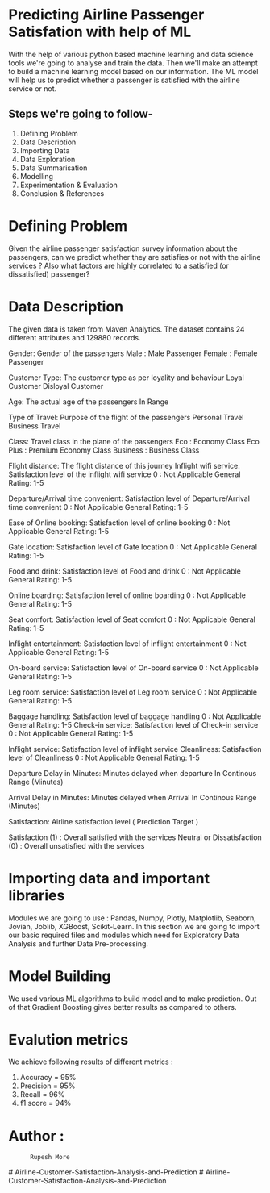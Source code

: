 <h1>Predicting Airline Passenger Satisfation with help of ML</h1>

<p>With the help of various python based machine learning and data science tools we're going to analyse and train the data. Then we'll make an attempt to build a machine learning model based on our information. The ML model will help us to predict whether a passenger is satisfied with the airline service or not.</p>

## Steps we're going to follow-

1. Defining Problem
2. Data Description
3. Importing Data
4. Data Exploration
5. Data Summarisation
6. Modelling
7. Experimentation & Evaluation
8. Conclusion & References

# Defining Problem

Given the airline passenger satisfaction survey information about the passengers, can we predict whether they are satisfies or not with the airline services ? Also what factors are highly correlated to a satisfied (or dissatisfied) passenger?

# Data Description

The given data is taken from Maven Analytics. The dataset contains 24 different attributes and 129880 records.

Gender: Gender of the passengers
Male : Male Passenger
Female : Female Passenger

Customer Type: The customer type as per loyality and behaviour
Loyal Customer
Disloyal Customer

Age: The actual age of the passengers
In Range

Type of Travel: Purpose of the flight of the passengers
Personal Travel
Business Travel

Class: Travel class in the plane of the passengers
Eco : Economy Class
Eco Plus : Premium Economy Class
Business : Business Class

Flight distance: The flight distance of this journey
Inflight wifi service: Satisfaction level of the inflight wifi service
0 : Not Applicable
General Rating: 1-5

Departure/Arrival time convenient: Satisfaction level of Departure/Arrival time convenient
0 : Not Applicable
General Rating: 1-5

Ease of Online booking: Satisfaction level of online booking
0 : Not Applicable
General Rating: 1-5

Gate location: Satisfaction level of Gate location
0 : Not Applicable
General Rating: 1-5

Food and drink: Satisfaction level of Food and drink
0 : Not Applicable
General Rating: 1-5

Online boarding: Satisfaction level of online boarding
0 : Not Applicable
General Rating: 1-5

Seat comfort: Satisfaction level of Seat comfort
0 : Not Applicable
General Rating: 1-5

Inflight entertainment: Satisfaction level of inflight entertainment
0 : Not Applicable
General Rating: 1-5

On-board service: Satisfaction level of On-board service
0 : Not Applicable
General Rating: 1-5

Leg room service: Satisfaction level of Leg room service
0 : Not Applicable
General Rating: 1-5

Baggage handling: Satisfaction level of baggage handling
0 : Not Applicable
General Rating: 1-5
Check-in service: Satisfaction level of Check-in service
0 : Not Applicable
General Rating: 1-5

Inflight service: Satisfaction level of inflight service
Cleanliness: Satisfaction level of Cleanliness
0 : Not Applicable
General Rating: 1-5

Departure Delay in Minutes: Minutes delayed when departure
In Continous Range (Minutes)

Arrival Delay in Minutes: Minutes delayed when Arrival
In Continous Range (Minutes)

Satisfaction: Airline satisfaction level ( Prediction Target )

Satisfaction (1) : Overall satisfied with the services
Neutral or Dissatisfaction (0) : Overall unsatisfied with the services

# Importing data and important libraries
Modules we are going to use : Pandas, Numpy, Plotly, Matplotlib, Seaborn, Jovian, Joblib, XGBoost, Scikit-Learn.
In this section we are going to import our basic required files and modules which need for Exploratory Data Analysis and further Data Pre-processing.

# Model Building 
We used various ML algorithms to build model and to make prediction. Out of that Gradient Boosting gives better results as compared to others.

# Evalution metrics
We achieve following results of different metrics :
1. Accuracy = 95%
2. Precision = 95%
3. Recall = 96%
4. f1 score = 94%


# Author :
          Rupesh More


#   A i r l i n e - C u s t o m e r - S a t i s f a c t i o n - A n a l y s i s - a n d - P r e d i c t i o n 
 
 #   A i r l i n e - C u s t o m e r - S a t i s f a c t i o n - A n a l y s i s - a n d - P r e d i c t i o n 
 
 
